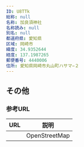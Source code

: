 ```yaml
---
ID: U8TTk
総称: null
名称: 加良須神社
名称読み: null
別名: null
都道府県: 愛知県
区域: 岡崎市
緯度: 34.9352644
経度: 137.1987265
郵便番号: 4440006
住所: 愛知県岡崎市丸山町ハサマ−２
---
```


## その他

### 参考URL

| URL | 説明          |
| --- | ------------- |
|     | OpenStreetMap |

